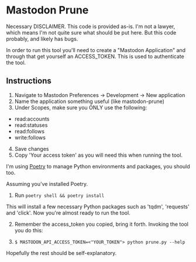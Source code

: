 # Mastodon Prune

Necessary DISCLAIMER. This code is provided as-is. I'm not a lawyer, which means I'm not quite sure what should be put here. But this code probably, and likely has bugs.

In order to run this tool you'll need to create a "Mastodon Application" and through that get yourself an ACCESS_TOKEN. This is used to authenticate the tool. 


## Instructions

1. Navigate to Mastodon Preferences -> Development -> New application
2. Name the application something useful (like mastodon-prune)
3. Under Scopes, make sure you ONLY use the following:
- read:accounts
- read:statuses
- read:follows
- write:follows
4. Save changes
5. Copy 'Your access token' as you will need this when running the tool.

I'm using [Poetry](https://python-poetry.org/) to manage Python environments and packages, you should too.

Assuming you've installed Poetry.

1. Run `poetry shell && poetry install`

This will install a few necessary Python packages such as 'tqdm', 'requests' and 'click'. Now you're almost ready to run the tool.

2. Remember the access_token you copied, bring it forth. Invoking the tool you do this:

3. `$ MASTODON_API_ACCESS_TOKEN=<"YOUR_TOKEN"> python prune.py --help`

Hopefully the rest should be self-explanatory.

